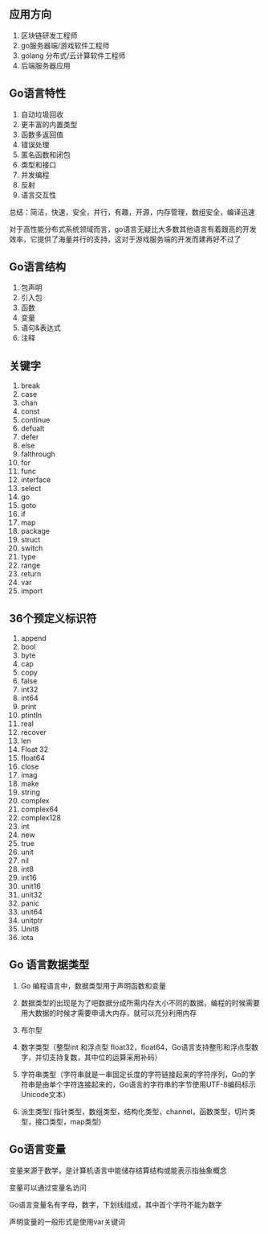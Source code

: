 ## 应用方向

1. 区块链研发工程师
2. go服务器端/游戏软件工程师
3. golang 分布式/云计算软件工程师
4. 后端服务器应用

## Go语言特性

1. 自动垃圾回收
2. 更丰富的内置类型
3. 函数多返回值
4. 错误处理
5. 匿名函数和闭包
6. 类型和接口
7. 并发编程
8. 反射
9. 语言交互性



总结：简洁，快速，安全，并行，有趣，开源，内存管理，数组安全，编译迅速

对于高性能分布式系统领域而言，go语言无疑比大多数其他语言有着跟高的开发效率，它提供了海量并行的支持，这对于游戏服务端的开发而建再好不过了


## Go语言结构

1. 包声明
2. 引入包
3. 函数
4. 变量
5. 语句&表达式
6. 注释



## 关键字

1. break
2. case
3. chan
4. const
5. continue
6. defualt
7. defer
8. else
9. falthrough
10. for
11. func
12. interface
13. select
14. go
15. goto
16. if
17. map
18. package
19. struct
20. switch
21. type
22. range
23. return
24. var
25. import



## 36个预定义标识符

1. append
2. bool
3. byte
4. cap
5. copy
6. false
7. int32
8. int64
9. print
10. ptintln
11. real
12. recover
13. len
14. Float 32
15. float64
16. close
17. imag
18. make
19. string
20. complex
21. complex64
22. complex128
23. int
24. new
25. true
26. unit
27. nil
28. int8
29. int16
30. unit16
31. unit32
32. panic
33. unit64
34. unitptr
35. Unit8
36. iota



## Go 语言数据类型

1. Go 编程语言中，数据类型用于声明函数和变量
2. 数据类型的出现是为了吧数据分成所需内存大小不同的数据，编程的时候需要用大数据的时候才需要申请大内存，就可以充分利用内存



1. 布尔型
2. 数字类型（整型int 和浮点型 float32，float64，Go语言支持整形和浮点型数字，并切支持复数，其中位的运算采用补码）
3. 字符串类型（字符串就是一串固定长度的字符链接起来的字符序列，Go的字符串是由单个字符连接起来的，Go语言的字符串的字节使用UTF-8编码标示Unicode文本）
4. 派生类型( 指针类型，数组类型，结构化类型，channel，函数类型，切片类型，接口类型，map类型)



## Go语言变量

变量来源于数学，是计算机语言中能储存结算结构或能表示指抽象概念

变量可以通过变量名访问

Go语言变量名有字母，数字，下划线组成，其中首个字符不能为数字

声明变量的一般形式是使用var关键词


